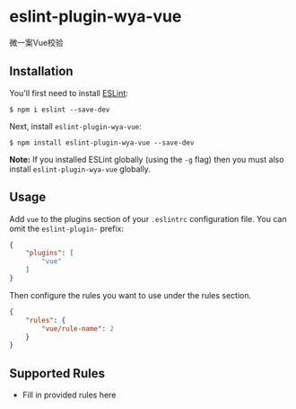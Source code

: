 # eslint-plugin-wya-vue

微一案Vue校验

## Installation

You'll first need to install [ESLint](http://eslint.org):

```
$ npm i eslint --save-dev
```

Next, install `eslint-plugin-wya-vue`:

```
$ npm install eslint-plugin-wya-vue --save-dev
```

**Note:** If you installed ESLint globally (using the `-g` flag) then you must also install `eslint-plugin-wya-vue` globally.

## Usage

Add `vue` to the plugins section of your `.eslintrc` configuration file. You can omit the `eslint-plugin-` prefix:

```json
{
    "plugins": [
        "vue"
    ]
}
```


Then configure the rules you want to use under the rules section.

```json
{
    "rules": {
        "vue/rule-name": 2
    }
}
```

## Supported Rules

* Fill in provided rules here





